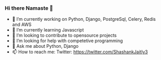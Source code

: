 ### Hi there Namaste :pray:



- 🔭 I’m currently working on Python, Django, PostgreSql, Celery, Redis and AWS
- 🌱 I’m currently learning Javascript
- 👯 I’m looking to contribute to opensource projects
- 🤔 I’m looking for help with competetive programming
- 💬 Ask me about Python, Django
- 📫 How to reach me: Twitter: https://twitter.com/ShashankJaitly3


